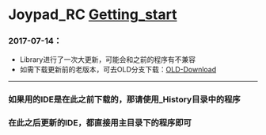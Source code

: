 Joypad_RC [Getting_start](https://www.microduino.cn/wiki/index.php/Microduino-Joypad_Getting_start/zh)
==============
### 2017-07-14：
- Library进行了一次大更新，可能会和之前的程序有不兼容
- 如需下载更新前的老版本，可去OLD分支下载：[OLD-Download](https://github.com/wasdpkj/Microduino-IDE-Support/tree/OLD)
--------------
### 如果用的IDE是在此之前下载的，那请使用_History目录中的程序
### 在此之后更新的IDE，都直接用主目录下的程序即可
